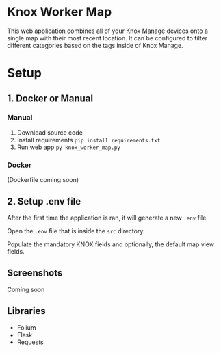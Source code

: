 # Knox Worker Map
This web application combines all of your Knox Manage devices onto a single map with their most recent location. It can be configured to filter different categories based on the tags inside of Knox Manage.

# Setup
## 1. Docker or Manual
### Manual
1. Download source code
2. Install requirements
`pip install requirements.txt`
3. Run web app
`py knox_worker_map.py`
### Docker 
(Dockerfile coming soon)
## 2. Setup .env file
After the first time the application is ran, it will generate a new `.env` file.

Open the `.env` file that is inside the `src` directory.

Populate the mandatory KNOX fields and optionally, the default map view fields.

## Screenshots
Coming soon

## Libraries
- Folium
- Flask
- Requests
